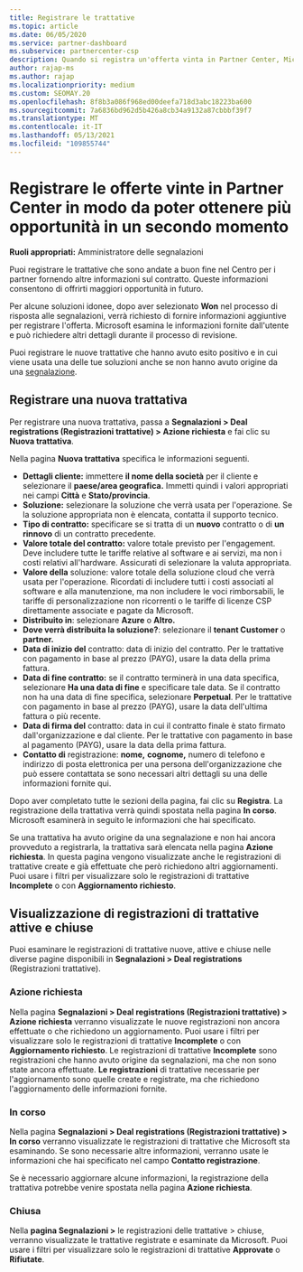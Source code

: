 ```yaml
---
title: Registrare le trattative
ms.topic: article
ms.date: 06/05/2020
ms.service: partner-dashboard
ms.subservice: partnercenter-csp
description: Quando si registra un'offerta vinta in Partner Center, Microsoft offre altre opportunità in futuro.
author: rajap-ms
ms.author: rajap
ms.localizationpriority: medium
ms.custom: SEOMAY.20
ms.openlocfilehash: 8f8b3a086f968ed00deefa718d3abc18223ba600
ms.sourcegitcommit: 7a6836bd962d5b426a8cb34a9132a87cbbbf39f7
ms.translationtype: MT
ms.contentlocale: it-IT
ms.lasthandoff: 05/13/2021
ms.locfileid: "109855744"
---
```

# <a name="register-deals-youve-won-in-partner-center-so-you-can-get-more-opportunities-later"></a>Registrare le offerte vinte in Partner Center in modo da poter ottenere più opportunità in un secondo momento

**Ruoli appropriati:** Amministratore delle segnalazioni

Puoi registrare le trattative che sono andate a buon fine nel Centro per i partner fornendo altre informazioni sul contratto. Queste informazioni consentono di offrirti maggiori opportunità in futuro.

Per alcune soluzioni idonee, dopo aver selezionato **Won** nel processo di risposta alle segnalazioni, [](manage-leads.md)verrà richiesto di fornire informazioni aggiuntive per registrare l'offerta. Microsoft esamina le informazioni fornite dall'utente e può richiedere altri dettagli durante il processo di revisione.

Puoi registrare le nuove trattative che hanno avuto esito positivo e in cui viene usata una delle tue soluzioni anche se non hanno avuto origine da una [segnalazione](referrals.md). 

## <a name="register-a-new-deal"></a>Registrare una nuova trattativa

Per registrare una nuova trattativa, passa a **Segnalazioni > Deal registrations (Registrazioni trattative) > Azione richiesta** e fai clic su **Nuova trattativa**.

Nella pagina **Nuova trattativa** specifica le informazioni seguenti.

- **Dettagli cliente:** immettere **il nome della società** per il cliente e selezionare il **paese/area geografica.** Immetti quindi i valori appropriati nei campi **Città** e **Stato/provincia**.
- **Soluzione:** selezionare la soluzione che verrà usata per l'operazione. Se la soluzione appropriata non è elencata, contatta il supporto tecnico.
- **Tipo di contratto:** specificare se si tratta di un **nuovo** contratto o di **un rinnovo** di un contratto precedente.
- **Valore totale del contratto:** valore totale previsto per l'engagement. Deve includere tutte le tariffe relative al software e ai servizi, ma non i costi relativi all'hardware. Assicurati di selezionare la valuta appropriata.
- **Valore della** soluzione: valore totale della soluzione cloud che verrà usata per l'operazione. Ricordati di includere tutti i costi associati al software e alla manutenzione, ma non includere le voci rimborsabili, le tariffe di personalizzazione non ricorrenti o le tariffe di licenze CSP direttamente associate e pagate da Microsoft.
- **Distribuito in**: selezionare **Azure** o **Altro.**
- **Dove verrà distribuita la soluzione?**: selezionare il **tenant Customer** o **partner.**
- **Data di inizio del** contratto: data di inizio del contratto. Per le trattative con pagamento in base al prezzo (PAYG), usare la data della prima fattura.
- **Data di fine contratto:** se il contratto terminerà in una data specifica, selezionare **Ha una data di fine** e specificare tale data. Se il contratto non ha una data di fine specifica, selezionare **Perpetual**. Per le trattative con pagamento in base al prezzo (PAYG), usare la data dell'ultima fattura o più recente.
- **Data di firma del** contratto: data in cui il contratto finale è stato firmato dall'organizzazione e dal cliente. Per le trattative con pagamento in base al pagamento (PAYG), usare la data della prima fattura.
- **Contatto di** registrazione: **nome,** **cognome,** numero  di telefono e indirizzo di posta elettronica per una persona dell'organizzazione che può essere contattata se sono necessari altri dettagli su una delle informazioni fornite qui. 

Dopo aver completato tutte le sezioni della pagina, fai clic su **Registra**. La registrazione della trattativa verrà quindi spostata nella pagina **In corso**. Microsoft esaminerà in seguito le informazioni che hai specificato.

Se una trattativa ha avuto origine da una segnalazione e non hai ancora provveduto a registrarla, la trattativa sarà elencata nella pagina **Azione richiesta**. In questa pagina vengono visualizzate anche le registrazioni di trattative create e già effettuate che però richiedono altri aggiornamenti. Puoi usare i filtri per visualizzare solo le registrazioni di trattative **Incomplete** o con **Aggiornamento richiesto**.

## <a name="viewing-active-and-closed-deal-registrations"></a>Visualizzazione di registrazioni di trattative attive e chiuse

Puoi esaminare le registrazioni di trattative nuove, attive e chiuse nelle diverse pagine disponibili in **Segnalazioni > Deal registrations** (Registrazioni trattative).

### <a name="action-required"></a>Azione richiesta

Nella pagina **Segnalazioni > Deal registrations (Registrazioni trattative) > Azione richiesta** verranno visualizzate le nuove registrazioni non ancora effettuate o che richiedono un aggiornamento. Puoi usare i filtri per visualizzare solo le registrazioni di trattative **Incomplete** o con **Aggiornamento richiesto**. Le registrazioni di trattative **Incomplete** sono registrazioni che hanno avuto origine da segnalazioni, ma che non sono state ancora effettuate. **Le registrazioni** di trattative necessarie per l'aggiornamento sono quelle create e registrate, ma che richiedono l'aggiornamento delle informazioni fornite.

### <a name="in-progress"></a>In corso

Nella pagina **Segnalazioni > Deal registrations (Registrazioni trattative) > In corso** verranno visualizzate le registrazioni di trattative che Microsoft sta esaminando. Se sono necessarie altre informazioni, verranno usate le informazioni che hai specificato nel campo **Contatto registrazione**.

Se è necessario aggiornare alcune informazioni, la registrazione della trattativa potrebbe venire spostata nella pagina **Azione richiesta**.

### <a name="closed"></a>Chiusa

Nella **pagina Segnalazioni >** le registrazioni delle trattative > chiuse, verranno visualizzate le trattative registrate e esaminate da Microsoft. Puoi usare i filtri per visualizzare solo le registrazioni di trattative **Approvate** o **Rifiutate**.
